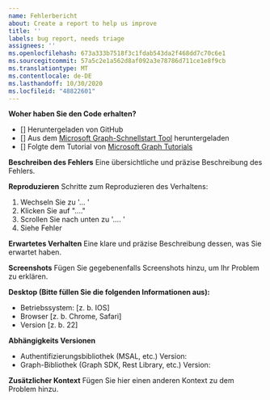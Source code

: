 ```yaml
---
name: Fehlerbericht
about: Create a report to help us improve
title: ''
labels: bug report, needs triage
assignees: ''
ms.openlocfilehash: 673a333b7518f3c1fdab543da2f468dd7c70c6e1
ms.sourcegitcommit: 57a5c2e1a562d8af092a3e78786d711ce1e8f9cb
ms.translationtype: MT
ms.contentlocale: de-DE
ms.lasthandoff: 10/30/2020
ms.locfileid: "48822601"
---
```

**Woher haben Sie den Code erhalten?**

- [] Heruntergeladen von GitHub
- [] Aus dem [Microsoft Graph-Schnellstart Tool](https://developer.microsoft.com/graph/quick-start) heruntergeladen
- [] Folgte dem Tutorial von [Microsoft Graph Tutorials](https://docs.microsoft.com/graph/tutorials)

**Beschreiben des Fehlers** Eine übersichtliche und präzise Beschreibung des Fehlers.

**Reproduzieren** Schritte zum Reproduzieren des Verhaltens:

1. Wechseln Sie zu '... '
2. Klicken Sie auf "...."
3. Scrollen Sie nach unten zu '.... '
4. Siehe Fehler

**Erwartetes Verhalten** Eine klare und präzise Beschreibung dessen, was Sie erwartet haben.

**Screenshots** Fügen Sie gegebenenfalls Screenshots hinzu, um Ihr Problem zu erklären.

**Desktop (Bitte füllen Sie die folgenden Informationen aus):**

- Betriebssystem: [z. b. IOS]
- Browser [z. b. Chrome, Safari]
- Version [z. b. 22]

**Abhängigkeits Versionen**

- Authentifizierungsbibliothek (MSAL, etc.) Version:
- Graph-Bibliothek (Graph SDK, Rest Library, etc.) Version:

**Zusätzlicher Kontext** Fügen Sie hier einen anderen Kontext zu dem Problem hinzu.
